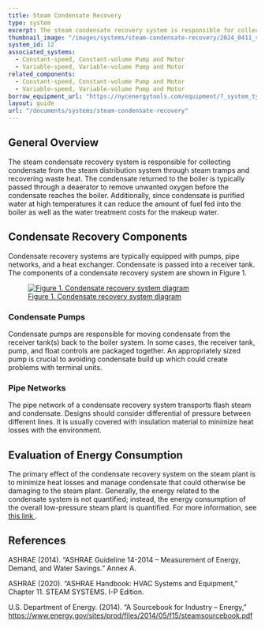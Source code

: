 ```yaml
---
title: Steam Condensate Recovery
type: system
excerpt: The steam condensate recovery system is responsible for collecting condensate from the steam distribution system through steam tramps and recovering waste heat.
thumbnail_image: "/images/systems/steam-condensate-recovery/2024_0411_steam condensate recovery system_thumbnail.jpeg"
system_id: 12
associated_systems:
  - Constant-speed, Constant-volume Pump and Motor
  - Variable-speed, Variable-volume Pump and Motor
related_components:
  - Constant-speed, Constant-volume Pump and Motor
  - Variable-speed, Variable-volume Pump and Motor
borrow_equipment_url: "https://nycenergytools.com/equipment/?_system_type=condenser-water-loop"
layout: guide
url: "/documents/systems/steam-condensate-recovery"
---
```


## General Overview

The steam condensate recovery system is responsible for collecting condensate from the steam distribution system through steam tramps and recovering waste heat. The condensate returned to the boiler is typically passed through a deaerator to remove unwanted oxygen before the condensate reaches the boiler. Additionally, since condensate is purified water at high temperatures it can reduce the amount of fuel fed into the boiler as well as the water treatment costs for the makeup water.

## Condensate Recovery Components

Condensate recovery systems are typically equipped with pumps, pipe networks, and a heat exchanger. Condensate is passed into a receiver tank. The components of a condensate recovery system are shown in Figure 1.

<a href="/images/systems/steam-condensate-recovery/2024_00507_STEAM CONDENSATE system_figure 1 updated.jpg">
<figure class="figure">
  <img src="/images/systems/steam-condensate-recovery/2024_00507_STEAM CONDENSATE system_figure 1 updated.jpg" class="figure-img img-fluid rounded" alt="Figure 1. Condensate recovery system diagram">
  <figcaption class="figure-caption text-left">Figure 1. Condensate recovery system diagram</figcaption>
</figure>
</a>

### Condensate Pumps

Condensate pumps are responsible for moving condensate from the receiver tank(s) back to the boiler system. In some cases, the receiver tank, pump, and float controls are packaged together. An appropriately sized pump is crucial to avoiding condensate build up which could create problems with terminal units.

### Pipe Networks

The pipe network of a condensate recovery system transports flash steam and condensate. Designs should consider differential of pressure between different lines. It is usually covered with insulation material to minimize heat losses with the environment.

## Evaluation of Energy Consumption

The primary effect of the condensate recovery system on the steam plant is to minimize heat losses and manage condensate that could otherwise be damaging to the steam plant. Generally, the energy related to the condensate system is not quantified; instead, the energy consumption of the overall low-pressure steam plant is quantified. For more information, see <a href="/documents/plants/steam-plant"> this link </a>.

## References
<!-- Must have emty line after the opeing div tag. If we use a numbered list to relate to in text citations, remove the div  -->
<div class="references">

ASHRAE (2014). “ASHRAE Guideline 14-2014 – Measurement of Energy, Demand, and Water Savings.” Annex A. 

ASHRAE (2020). “ASHRAE Handbook: HVAC Systems and Equipment,” Chapter 11. STEAM SYSTEMS. I-P Edition. 

U.S. Department of Energy. (2014). “A Sourcebook for Industry – Energy,” https://www.energy.gov/sites/prod/files/2014/05/f15/steamsourcebook.pdf

</div>
